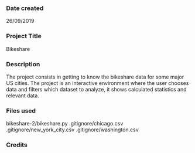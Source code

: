 ### Date created
26/09/2019

### Project Title
Bikeshare

### Description
The project consists in getting to know the bikeshare data for some major US cities. The project is an interactive environment where the user chooses data and filters which dataset to analyze, it shows calculated statistics and relevant data.

### Files used
bikeshare-2/bikeshare.py
.gitignore/chicago.csv
.gitignore/new_york_city.csv
.gitignore/washington.csv

### Credits
